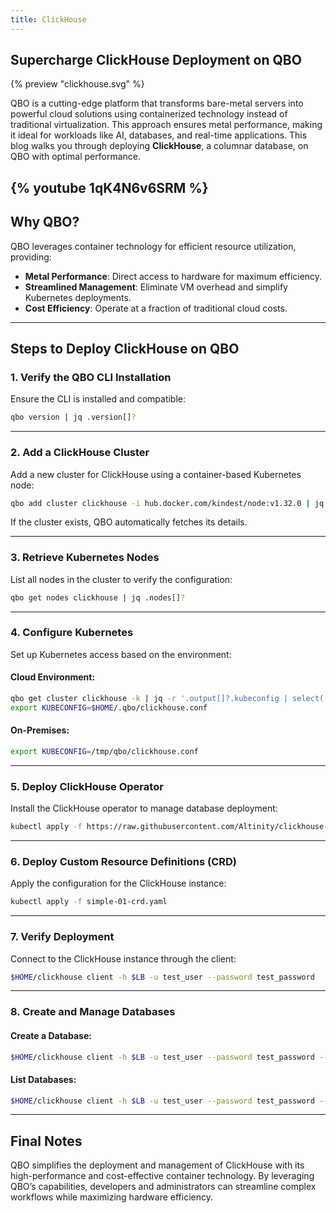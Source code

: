 ```yaml
---
title: ClickHouse
---
```



## Supercharge ClickHouse Deployment on QBO

{% preview "clickhouse.svg" %}

<!-- <img src="/demos/images/clickhouse.svg" width="100"> -->

QBO is a cutting-edge platform that transforms bare-metal servers into powerful cloud solutions using containerized technology instead of traditional virtualization. This approach ensures metal performance, making it ideal for workloads like AI, databases, and real-time applications. This blog walks you through deploying **ClickHouse**, a columnar database, on QBO with optimal performance.

## {% youtube 1qK4N6v6SRM %}

## Why QBO?

QBO leverages container technology for efficient resource utilization, providing:

- **Metal Performance**: Direct access to hardware for maximum efficiency.
- **Streamlined Management**: Eliminate VM overhead and simplify Kubernetes deployments.
- **Cost Efficiency**: Operate at a fraction of traditional cloud costs.

---

## Steps to Deploy ClickHouse on QBO

### 1. Verify the QBO CLI Installation

Ensure the CLI is installed and compatible:

```bash
qbo version | jq .version[]?
```

---

### 2. Add a ClickHouse Cluster

Add a new cluster for ClickHouse using a container-based Kubernetes node:

```bash
qbo add cluster clickhouse -i hub.docker.com/kindest/node:v1.32.0 | jq
```

If the cluster exists, QBO automatically fetches its details.

---

### 3. Retrieve Kubernetes Nodes

List all nodes in the cluster to verify the configuration:

```bash
qbo get nodes clickhouse | jq .nodes[]?
```

---

### 4. Configure Kubernetes

Set up Kubernetes access based on the environment:

#### Cloud Environment:

```bash
qbo get cluster clickhouse -k | jq -r '.output[]?.kubeconfig | select( . != null)' > $HOME/.qbo/clickhouse.conf
export KUBECONFIG=$HOME/.qbo/clickhouse.conf
```

#### On-Premises:

```bash
export KUBECONFIG=/tmp/qbo/clickhouse.conf
```

---

### 5. Deploy ClickHouse Operator

Install the ClickHouse operator to manage database deployment:

```bash
kubectl apply -f https://raw.githubusercontent.com/Altinity/clickhouse-operator/master/deploy/operator/clickhouse-operator-install-bundle.yaml
```

---

### 6. Deploy Custom Resource Definitions (CRD)

Apply the configuration for the ClickHouse instance:

```bash
kubectl apply -f simple-01-crd.yaml
```

---

### 7. Verify Deployment

Connect to the ClickHouse instance through the client:

```bash
$HOME/clickhouse client -h $LB -u test_user --password test_password
```

---

### 8. Create and Manage Databases

#### Create a Database:

```bash
$HOME/clickhouse client -h $LB -u test_user --password test_password --port 9000 --query "CREATE DATABASE IF NOT EXISTS moose;"
```

#### List Databases:

```bash
$HOME/clickhouse client -h $LB -u test_user --password test_password --port 9000 --query "SHOW DATABASES;"
```

---

## Final Notes

QBO simplifies the deployment and management of ClickHouse with its high-performance and cost-effective container technology. By leveraging QBO’s capabilities, developers and administrators can streamline complex workflows while maximizing hardware efficiency.
